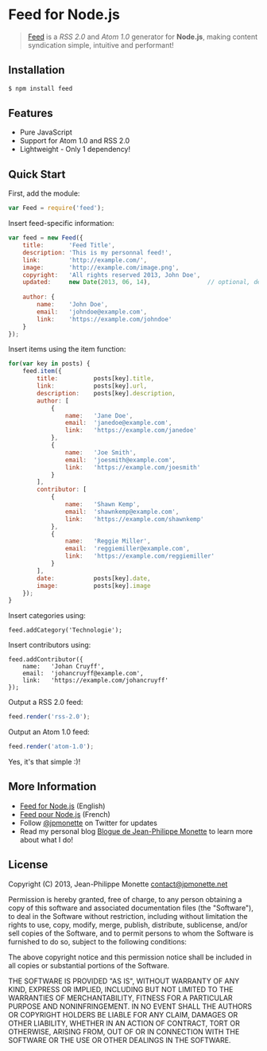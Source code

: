 # Feed for Node.js

> [Feed](http://projets.jpmonette.net/en/feed) is a *RSS 2.0* and *Atom 1.0* generator for **Node.js**, making content syndication simple, intuitive and performant!

## Installation

```bash
$ npm install feed
```

## Features

* Pure JavaScript
* Support for Atom 1.0 and RSS 2.0
* Lightweight - Only 1 dependency!

## Quick Start

First, add the module:

```js
var Feed = require('feed');
```

Insert feed-specific information:

```js
var feed = new Feed({
    title:       'Feed Title',
    description: 'This is my personnal feed!',
    link:        'http://example.com/',
    image:       'http://example.com/image.png',
    copyright:   'All rights reserved 2013, John Doe',
    updated:     new Date(2013, 06, 14),                // optional, default = today
    
    author: {
        name:    'John Doe',
        email:   'johndoe@example.com',
        link:    'https://example.com/johndoe'
    }
});
```

Insert items using the item function:

```js
for(var key in posts) {
    feed.item({
        title:          posts[key].title,
        link:           posts[key].url,
        description:    posts[key].description,
        author: [
            {
                name:   'Jane Doe',
                email:  'janedoe@example.com',
                link:   'https://example.com/janedoe'
            },
            {
                name:   'Joe Smith',
                email:  'joesmith@example.com',
                link:   'https://example.com/joesmith'
            }
        ],
        contributor: [
            {
                name:   'Shawn Kemp',
                email:  'shawnkemp@example.com',
                link:   'https://example.com/shawnkemp'
            },
            {
                name:   'Reggie Miller',
                email:  'reggiemiller@example.com',
                link:   'https://example.com/reggiemiller'
            }
        ],
        date:           posts[key].date,
        image:          posts[key].image
    });
}
```

Insert categories using:

```
feed.addCategory('Technologie');
```

Insert contributors using:

```
feed.addContributor({
    name:   'Johan Cruyff',
    email:  'johancruyff@example.com',
    link:   'https://example.com/johancruyff'
});
```

Output a RSS 2.0 feed:

```js
feed.render('rss-2.0');
```

Output an Atom 1.0 feed:

```js
feed.render('atom-1.0');
```

Yes, it's that simple :)!

## More Information

* [Feed for Node.js](http://projets.jpmonette.net/en/feed) (English)
* [Feed pour Node.js](http://projets.jpmonette.net/feed) (French)
* Follow [@jpmonette](https://twitter.com/jpmonette) on Twitter for updates
* Read my personal blog [Blogue de Jean-Philippe Monette](http://blogue.jpmonette.net/) to learn more about what I do!

## License

Copyright (C) 2013, Jean-Philippe Monette <contact@jpmonette.net>

Permission is hereby granted, free of charge, to any person obtaining a copy of this software and associated documentation files (the "Software"), to deal in the Software without restriction, including without limitation the rights to use, copy, modify, merge, publish, distribute, sublicense, and/or sell copies of the Software, and to permit persons to whom the Software is furnished to do so, subject to the following conditions:

The above copyright notice and this permission notice shall be included in all copies or substantial portions of the Software.

THE SOFTWARE IS PROVIDED "AS IS", WITHOUT WARRANTY OF ANY KIND, EXPRESS OR IMPLIED, INCLUDING BUT NOT LIMITED TO THE WARRANTIES OF MERCHANTABILITY, FITNESS FOR A PARTICULAR PURPOSE AND NONINFRINGEMENT. IN NO EVENT SHALL THE AUTHORS OR COPYRIGHT HOLDERS BE LIABLE FOR ANY CLAIM, DAMAGES OR OTHER LIABILITY, WHETHER IN AN ACTION OF CONTRACT, TORT OR OTHERWISE, ARISING FROM, OUT OF OR IN CONNECTION WITH THE SOFTWARE OR THE USE OR OTHER DEALINGS IN THE SOFTWARE.
